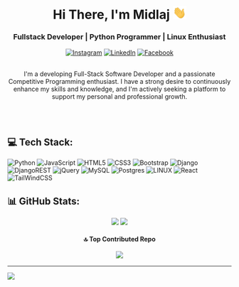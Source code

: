 
<div align="center">


<h1 >Hi There, I'm Midlaj <img src="https://raw.githubusercontent.com/ABSphreak/ABSphreak/master/gifs/Hi.gif" width="30px"></h1>
<h3 >Fullstack Developer | Python Programmer | Linux Enthusiast</h3>

 [![Instagram](https://img.shields.io/badge/Instagram-%23E4405F.svg?logo=Instagram&logoColor=white)](https://instagram.com/miidlj) [![LinkedIn](https://img.shields.io/badge/LinkedIn-%230077B5.svg?logo=linkedin&logoColor=white)](https://www.linkedin.com/in/muhammed-midlaj-n-427413262/?originalSubdomain=in) 
[![Facebook](https://img.shields.io/badge/Facebook-%231877F2.svg?logo=Facebook&logoColor=white)](https://facebook.com/MidlajN)

<br>
I'm a developing Full-Stack Software Developer and a passionate Competitive Programming enthusiast. I have a strong desire to continuously enhance my skills and knowledge, and I'm actively seeking a platform to support my personal and professional growth.
<br>
<br><br><br>
</div>

## 💻 Tech Stack:
![Python](https://img.shields.io/badge/python-3670A0?style=for-the-badge&logo=python&logoColor=ffdd54)  ![JavaScript](https://img.shields.io/badge/javascript-%23323330.svg?style=for-the-badge&logo=javascript&logoColor=%23F7DF1E)
![HTML5](https://img.shields.io/badge/html5-%23E34F26.svg?style=for-the-badge&logo=html5&logoColor=white)  ![CSS3](https://img.shields.io/badge/css3-%231572B6.svg?style=for-the-badge&logo=css3&logoColor=white)  ![Bootstrap](https://img.shields.io/badge/bootstrap-%23563D7C.svg?style=for-the-badge&logo=bootstrap&logoColor=white) ![Django](https://img.shields.io/badge/django-%23092E20.svg?style=for-the-badge&logo=django&logoColor=white) ![DjangoREST](https://img.shields.io/badge/DJANGO-REST-ff1709?style=for-the-badge&logo=django&logoColor=white&color=ff1709&labelColor=gray) ![jQuery](https://img.shields.io/badge/jquery-%230769AD.svg?style=for-the-badge&logo=jquery&logoColor=white) ![MySQL](https://img.shields.io/badge/mysql-%2300f.svg?style=for-the-badge&logo=mysql&logoColor=white) ![Postgres](https://img.shields.io/badge/postgres-%23316192.svg?style=for-the-badge&logo=postgresql&logoColor=white) ![LINUX](https://img.shields.io/badge/Linux-FCC624?style=for-the-badge&logo=linux&logoColor=black) ![React](https://img.shields.io/badge/-ReactJs-61DAFB?logo=react&logoColor=white&style=for-the-badge) ![TailWindCSS](https://img.shields.io/badge/TailwindCSS-38B2AC?style=for-the-badge&logo=tailwindcss&logoColor=white)


## 📊 GitHub Stats:
<div align="center">
  
![](https://github-readme-streak-stats.herokuapp.com/?user=MidlajN&hide_longest_streak=true&theme=dark&hide_border=true)
![](https://github-readme-stats.vercel.app/api/top-langs/?username=MidlajN&layout=donut&hide_progress=true&theme=dark&hide_border=true&include_all_commits=true&count_private=true)

#### 🔝 Top Contributed Repo
![](https://github-contributor-stats.vercel.app/api?username=MidlajN&limit=5&theme=dark&combine_all_yearly_contributions=true&hide_border=true&layout=compact)
</div>

---
[![](https://visitcount.itsvg.in/api?id=MidlajN&icon=0&color=0)](https://visitcount.itsvg.in)

